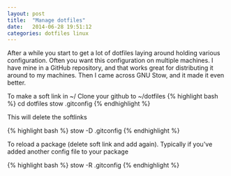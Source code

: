 ```yaml
---
layout: post
title:  "Manage dotfiles"
date:   2014-06-28 19:51:12
categories: dotfiles linux
---
```


After a while you start to get a lot of dotfiles laying around holding various configuration. Often you want this configuration on multiple machines. I have mine in a GitHub repository, and that works great for distributing it around to my machines. Then I came across GNU Stow, and it made it even better.

To make a soft link in ~/
Clone your github to ~/dotfiles
{% highlight bash %}
cd dotfiles
stow .gitconfig
{% endhighlight %}

This will delete the softlinks

{% highlight bash %}
stow -D .gitconfig 
{% endhighlight %}

To reload a package (delete soft link and add again). Typically if you've added another config file to your package 

{% highlight bash %}
stow -R .gitconfig
{% endhighlight %}

